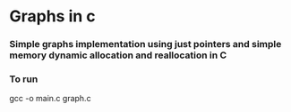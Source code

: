 # Graphs in c

### Simple graphs implementation using just pointers and simple memory dynamic allocation and reallocation in C 

### To run 

gcc -o main.c graph.c
